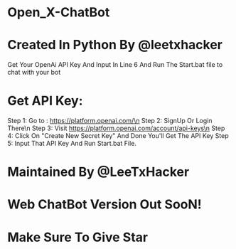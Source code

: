 # Open_X-ChatBot

# Created In Python By @leetxhacker

Get Your OpenAi API Key And Input In Line 6 And Run The Start.bat file to chat with your bot

# Get API Key:
Step 1: Go to : https://platform.openai.com/\n
Step 2: SignUp Or Login There\n
Step 3: Visit https://platform.openai.com/account/api-keys\n
Step 4: Click On "Create New Secret Key" And Done You'll Get The API Key
Step 5: Input That API Key And Run Start.bat File.

# Maintained By @LeeTxHacker
# Web ChatBot Version Out SooN!
# Make Sure To Give Star
